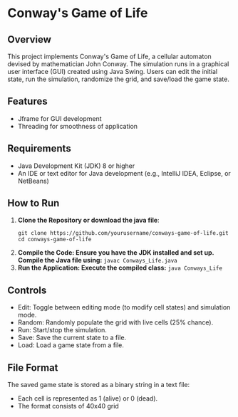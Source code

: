 # Conway's Game of Life

## Overview
This project implements Conway's Game of Life, a cellular automaton devised by mathematician John Conway. The simulation runs in a graphical user interface (GUI) created using Java Swing. Users can edit the initial state, run the simulation, randomize the grid, and save/load the game state.

## Features
- Jframe for GUI development
- Threading for smoothness of application

## Requirements
- Java Development Kit (JDK) 8 or higher
- An IDE or text editor for Java development (e.g., IntelliJ IDEA, Eclipse, or NetBeans)

## How to Run
1. **Clone the Repository or download the java file**:
   ```
   git clone https://github.com/yourusername/conways-game-of-life.git
   cd conways-game-of-life
   ```
2. **Compile the Code: Ensure you have the JDK installed and set up. Compile the Java file using:** 
```javac Conways_Life.java```
3. **Run the Application: Execute the compiled class:**
``java Conways_Life``

## Controls
- Edit: Toggle between editing mode (to modify cell states) and simulation mode.
- Random: Randomly populate the grid with live cells (25% chance).
- Run: Start/stop the simulation.
- Save: Save the current state to a file.
- Load: Load a game state from a file.

## File Format
The saved game state is stored as a binary string in a text file:
  - Each cell is represented as 1 (alive) or 0 (dead).
  - The format consists of 40x40 grid








